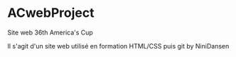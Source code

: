# ACwebProject
Site web 36th America's Cup

Il s'agit d'un site web utilisé en formation HTML/CSS puis git by NiniDansen
